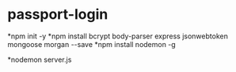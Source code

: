 # passport-login

*npm init -y
*npm install bcrypt body-parser express jsonwebtoken mongoose morgan --save
*npm install nodemon -g

*nodemon server.js
